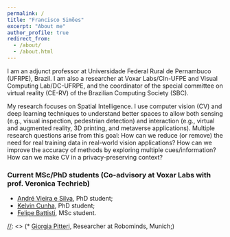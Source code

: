 ```yaml
---
permalink: /
title: "Francisco Simões"
excerpt: "About me"
author_profile: true
redirect_from: 
  - /about/
  - /about.html
---
```


I am an adjunct professor at Universidade Federal Rural de Pernambuco (UFRPE), Brazil. I am also a researcher at Voxar Labs/CIn-UFPE and Visual Computing Lab/DC-UFRPE, and the coordinator of the special committee on virtual reality (CE-RV) of the Brazilian Computing Society (SBC).


My research focuses on Spatial Intelligence. I use computer vision (CV) and deep learning techniques to understand better spaces to allow both sensing (e.g., visual inspection, pedestrian detection) and interaction (e.g., virtual and augmented reality, 3D printing, and metaverse applications). Multiple research questions arise from this goal: How can we reduce (or remove) the need for real training data in real-world vision applications? How can we improve the accuracy of methods by exploring multiple cues/information? How can we make CV in a privacy-preserving context?


<script src="//ajax.googleapis.com/ajax/libs/jquery/1.11.0/jquery.min.js"></script>
<script src="https://franciscosimoes.github.io/up_to_date_news.js"></script>
<div id="news_here"></div>
<script>up_to_date_news("https://franciscosimoes.github.io/news.json", "news_here");</script>

### Current MSc/PhD students (Co-advisory at Voxar Labs with prof. Veronica Techrieb)
* [André Vieira e Silva](https://andreluizbvs.github.io/), PhD student;
* [Kelvin Cunha](https://voxarlabs.cin.ufpe.br/~voxarlabs/about), PhD student;
* [Felipe Battisti](https://voxarlabs.cin.ufpe.br/~voxarlabs/about), MSc student.

[//]: <> (### Former PhD students and postdocs)

[//]: <> (* [Giorgia Pitteri](https://www.linkedin.com/in/giorgia-pitteri-63218510b), Researcher at Robominds, Munich;)